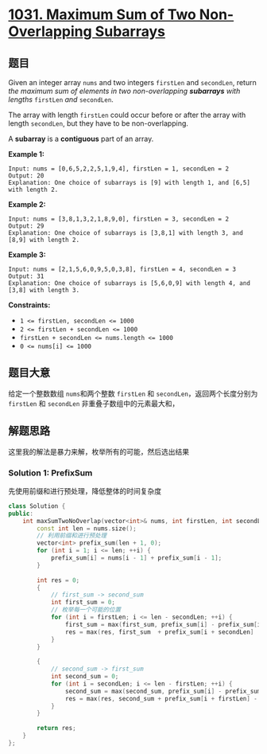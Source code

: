 # [1031. Maximum Sum of Two Non-Overlapping Subarrays](https://leetcode-cn.com/problems/maximum-sum-of-two-non-overlapping-subarrays/)

## 题目

Given an integer array `nums` and two integers `firstLen` and `secondLen`, return *the maximum sum of elements in two non-overlapping **subarrays** with lengths* `firstLen` *and* `secondLen`.

The array with length `firstLen` could occur before or after the array with length `secondLen`, but they have to be non-overlapping.

A **subarray** is a **contiguous** part of an array.

 

**Example 1:**

```
Input: nums = [0,6,5,2,2,5,1,9,4], firstLen = 1, secondLen = 2
Output: 20
Explanation: One choice of subarrays is [9] with length 1, and [6,5] with length 2.
```

**Example 2:**

```
Input: nums = [3,8,1,3,2,1,8,9,0], firstLen = 3, secondLen = 2
Output: 29
Explanation: One choice of subarrays is [3,8,1] with length 3, and [8,9] with length 2.
```

**Example 3:**

```
Input: nums = [2,1,5,6,0,9,5,0,3,8], firstLen = 4, secondLen = 3
Output: 31
Explanation: One choice of subarrays is [5,6,0,9] with length 4, and [3,8] with length 3.
```

 

**Constraints:**

- `1 <= firstLen, secondLen <= 1000`
- `2 <= firstLen + secondLen <= 1000`
- `firstLen + secondLen <= nums.length <= 1000`
- `0 <= nums[i] <= 1000`

## 题目大意

给定一个整数数组 `nums`和两个整数 `firstLen` 和 `secondLen`，返回两个长度分别为 `firstLen` 和 `secondLen` 非重叠子数组中的元素最大和，

## 解题思路

这里我的解法是暴力来解，枚举所有的可能，然后选出结果


### Solution 1: PrefixSum

先使用前缀和进行预处理，降低整体的时间复杂度


````c++
class Solution {
public:
    int maxSumTwoNoOverlap(vector<int>& nums, int firstLen, int secondLen) {
        const int len = nums.size();
        // 利用前缀和进行预处理
        vector<int> prefix_sum(len + 1, 0);
        for (int i = 1; i <= len; ++i) {
            prefix_sum[i] = nums[i - 1] + prefix_sum[i - 1];
        }
        
        int res = 0;
        {
            // first_sum -> second_sum
            int first_sum = 0;
            // 枚举每一个可能的位置
            for (int i = firstLen; i <= len - secondLen; ++i) {
                first_sum = max(first_sum, prefix_sum[i] - prefix_sum[i - firstLen]);
                res = max(res, first_sum  + prefix_sum[i + secondLen]  -  prefix_sum[i]);
            }
        }
        
        {
            // second_sum -> first_sum
            int second_sum = 0;
            for (int i = secondLen; i <= len - firstLen; ++i) {
                second_sum = max(second_sum, prefix_sum[i] - prefix_sum[i - secondLen]);
                res = max(res, second_sum + prefix_sum[i + firstLen] - prefix_sum[i]);
            }
        }
        
        return res;
    }
};
````
